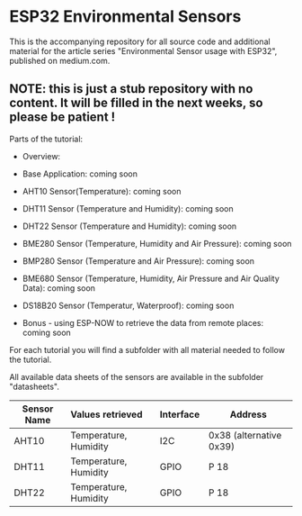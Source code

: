 # ESP32 Environmental Sensors
This is the accompanying repository for all source code and additional material for the article series "Environmental Sensor usage with ESP32", published on medium.com.

## NOTE: this is just a stub repository with no content. It will be filled in the next weeks, so please be patient !

Parts of the tutorial:
- Overview:
- Base Application: coming soon
- AHT10 Sensor(Temperature): coming soon
- DHT11 Sensor (Temperature and Humidity): coming soon
- DHT22 Sensor (Temperature and Humidity): coming soon

- BME280 Sensor (Temperature, Humidity and Air Pressure): coming soon
- BMP280 Sensor (Temperature and Air Pressure): coming soon
- BME680 Sensor (Temperature, Humidity, Air Pressure and Air Quality Data): coming soon
- DS18B20 Sensor (Temperatur, Waterproof): coming soon
- Bonus - using ESP-NOW to retrieve the data from remote places: coming soon

For each tutorial you will find a subfolder with all material needed to follow the tutorial.

All available data sheets of the sensors are available in the subfolder "datasheets".

| Sensor Name | Values retrieved | Interface | Address |
|-------------|:-----------------|:----------|---------|
| AHT10 | Temperature, Humidity | I2C | 0x38 (alternative 0x39) |
| DHT11 | Temperature, Humidity | GPIO | P 18 |
| DHT22 | Temperature, Humidity | GPIO | P 18 |
